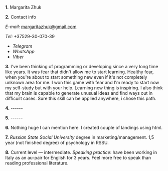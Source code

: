 **1.** Margarita Zhuk

**2.** Contact info

_E-mail:_ margaritazhuk@gmail.com

_Tel:_ +37529-30-070-39
* _Telegram_
* _WhatsApp_
* _Viber_

**3.** I've been thinking of programming or developing since a very long time like years. It was fear that didn't allow me to start learning. Healthy fear, when you're about to start something new even if it's not completely unknown area for me. I won this game with fear and I'm ready to start now my self-study but with your help.
Learning new thing is inspiring. I also think that my brain is capable to generate unusual ideas and find ways out in difficuilt cases. Sure this skill can be applied anywhere, i chose this path.

**4.** ------

**5.** ------

**6.** Nothing huge I can mention here. I created couple of landings using html.

**7.** _Russian State Social University_ degree in marketing/management.
1,5 year (not finished degree) of psychology in RSSU.

**8.** Current level — intermediate.
_Speaking practice_: have been working in Italy as an au-pair for English for 3 years. 
Feel more free to speak than reading professional literature. 
